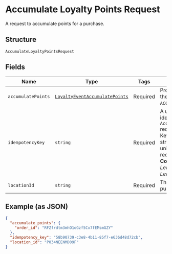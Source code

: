 
# Accumulate Loyalty Points Request

A request to accumulate points for a purchase.

## Structure

`AccumulateLoyaltyPointsRequest`

## Fields

| Name | Type | Tags | Description | Getter | Setter |
|  --- | --- | --- | --- | --- | --- |
| `accumulatePoints` | [`LoyaltyEventAccumulatePoints`](/doc/models/loyalty-event-accumulate-points.md) | Required | Provides metadata when the event `type` is `ACCUMULATE_POINTS`. | getAccumulatePoints(): LoyaltyEventAccumulatePoints | setAccumulatePoints(LoyaltyEventAccumulatePoints accumulatePoints): void |
| `idempotencyKey` | `string` | Required | A unique string that identifies the `AccumulateLoyaltyPoints` request.<br>Keys can be any valid string but must be unique for every request.<br>**Constraints**: *Minimum Length*: `1`, *Maximum Length*: `128` | getIdempotencyKey(): string | setIdempotencyKey(string idempotencyKey): void |
| `locationId` | `string` | Required | The [location](/doc/models/location.md) where the purchase was made. | getLocationId(): string | setLocationId(string locationId): void |

## Example (as JSON)

```json
{
  "accumulate_points": {
    "order_id": "RFZfrdtm3mhO1oGzf5Cx7fEMsmGZY"
  },
  "idempotency_key": "58b90739-c3e8-4b11-85f7-e636d48d72cb",
  "location_id": "P034NEENMD09F"
}
```

